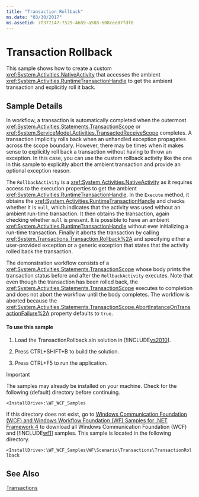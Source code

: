 ```yaml
---
title: "Transaction Rollback"
ms.date: "03/30/2017"
ms.assetid: 7f377147-7529-4689-a588-608cee87fdf8
---
```

# Transaction Rollback
This sample shows how to create a custom <xref:System.Activities.NativeActivity> that accesses the ambient <xref:System.Activities.RuntimeTransactionHandle> to get the ambient transaction and explicitly roll it back.  
  
## Sample Details  
 In workflow, a transaction is automatically completed when the outermost <xref:System.Activities.Statements.TransactionScope> or <xref:System.ServiceModel.Activities.TransactedReceiveScope> completes.  A transaction implicitly rolls back when an unhandled exception propagates across the scope boundary. However, there may be times when it makes sense to explicitly roll back a transaction without having to throw an exception. In this case, you can use the custom rollback activity like the one in this sample to explicitly abort the ambient transaction and provide an optional exception reason.  
  
 The `RollbackActivity` is a <xref:System.Activities.NativeActivity> as it requires access to the execution properties to get the ambient <xref:System.Activities.RuntimeTransactionHandle>. In the `Execute` method, it obtains the <xref:System.Activities.RuntimeTransactionHandle> and checks whether it is `null`, which indicates that the activity was used without an ambient run-time transaction. It then obtains the transaction, again checking whether `null` is present. It is possible to have an ambient <xref:System.Activities.RuntimeTransactionHandle> without ever initializing a run-time transaction. Finally it aborts the transaction by calling <xref:System.Transactions.Transaction.Rollback%2A> and specifying either a user-provided exception or a generic exception that states that the activity rolled back the transaction.  
  
 The demonstration workflow consists of a <xref:System.Activities.Statements.TransactionScope> whose body prints the transaction status before and after the `RollbackActivity` executes. Note that even though the transaction has been rolled back, the <xref:System.Activities.Statements.TransactionScope> executes to completion and does not abort the workflow until the body completes. The workflow is aborted because the <xref:System.Activities.Statements.TransactionScope.AbortInstanceOnTransactionFailure%2A> property defaults to `true`.  
  
#### To use this sample  
  
1.  Load the TransactionRollback.sln solution in [!INCLUDE[vs2010](../../../../includes/vs2010-md.md)].  
  
2.  Press CTRL+SHIFT+B to build the solution.  
  
3.  Press CTRL+F5 to run the application.  
  
> [!IMPORTANT]
>  The samples may already be installed on your machine. Check for the following (default) directory before continuing.  
>   
>  `<InstallDrive>:\WF_WCF_Samples`  
>   
>  If this directory does not exist, go to [Windows Communication Foundation (WCF) and Windows Workflow Foundation (WF) Samples for .NET Framework 4](http://go.microsoft.com/fwlink/?LinkId=150780) to download all Windows Communication Foundation (WCF) and [!INCLUDE[wf1](../../../../includes/wf1-md.md)] samples. This sample is located in the following directory.  
>   
>  `<InstallDrive>:\WF_WCF_Samples\WF\Scenario\Transactions\TransactionRollback`  
  
## See Also  
 [Transactions](../../../../docs/framework/windows-workflow-foundation/workflow-transactions.md)
